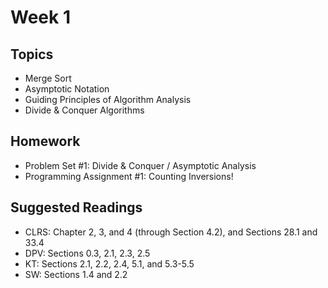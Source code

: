 # Week 1


## Topics

* Merge Sort
* Asymptotic Notation
* Guiding Principles of Algorithm Analysis
* Divide & Conquer Algorithms
 

## Homework

* Problem Set #1: Divide & Conquer / Asymptotic Analysis
* Programming Assignment #1: Counting Inversions!
 

## Suggested Readings

* CLRS: Chapter 2, 3, and 4 (through Section 4.2), and Sections 28.1 and 33.4
* DPV: Sections 0.3, 2.1, 2.3, 2.5
* KT: Sections 2.1, 2.2, 2.4, 5.1, and 5.3-5.5
* SW: Sections 1.4 and 2.2
